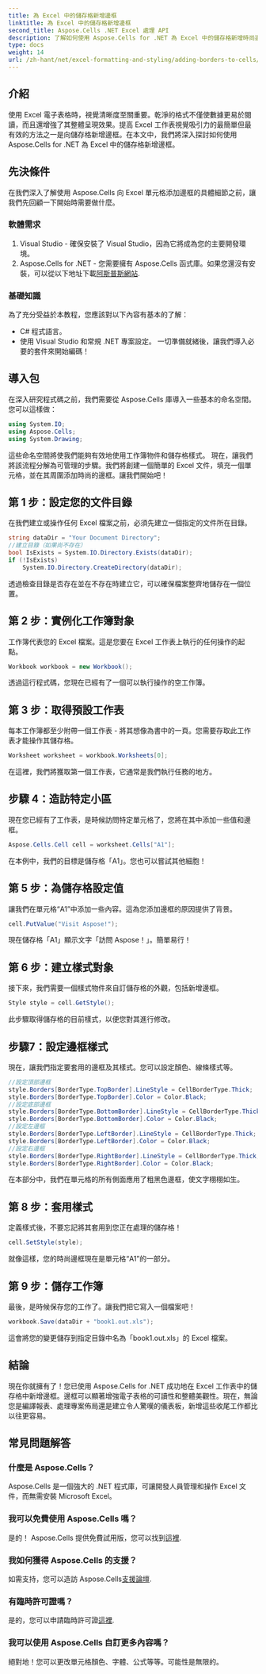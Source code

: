 ```yaml
---
title: 為 Excel 中的儲存格新增邊框
linktitle: 為 Excel 中的儲存格新增邊框
second_title: Aspose.Cells .NET Excel 處理 API
description: 了解如何使用 Aspose.Cells for .NET 為 Excel 中的儲存格新增時尚邊框。請按照此逐步指南獲得清晰且引人入勝的電子表格。
type: docs
weight: 14
url: /zh-hant/net/excel-formatting-and-styling/adding-borders-to-cells/
---
```

## 介紹
使用 Excel 電子表格時，視覺清晰度至關重要。乾淨的格式不僅使數據更易於閱讀，而且還增強了其整體呈現效果。提高 Excel 工作表視覺吸引力的最簡單但最有效的方法之一是向儲存格新增邊框。在本文中，我們將深入探討如何使用 Aspose.Cells for .NET 為 Excel 中的儲存格新增邊框。
## 先決條件
在我們深入了解使用 Aspose.Cells 向 Excel 單元格添加邊框的具體細節之前，讓我們先回顧一下開始時需要做什麼。
### 軟體需求
1. Visual Studio - 確保安裝了 Visual Studio，因為它將成為您的主要開發環境。
2.  Aspose.Cells for .NET - 您需要擁有 Aspose.Cells 函式庫。如果您還沒有安裝，可以從以下地址下載[阿斯普斯網站](https://releases.aspose.com/cells/net/).
### 基礎知識
為了充分受益於本教程，您應該對以下內容有基本的了解：
- C# 程式語言。
- 使用 Visual Studio 和常規 .NET 專案設定。
一切準備就緒後，讓我們導入必要的套件來開始編碼！
## 導入包
在深入研究程式碼之前，我們需要從 Aspose.Cells 庫導入一些基本的命名空間。您可以這樣做：
```csharp
using System.IO;
using Aspose.Cells;
using System.Drawing;
```
這些命名空間將使我們能夠有效地使用工作簿物件和儲存格樣式。 
現在，讓我們將該流程分解為可管理的步驟。我們將創建一個簡單的 Excel 文件，填充一個單元格，並在其周圍添加時尚的邊框。讓我們開始吧！
## 第 1 步：設定您的文件目錄
在我們建立或操作任何 Excel 檔案之前，必須先建立一個指定的文件所在目錄。 
```csharp
string dataDir = "Your Document Directory";
//建立目錄（如果尚不存在）
bool IsExists = System.IO.Directory.Exists(dataDir);
if (!IsExists)
    System.IO.Directory.CreateDirectory(dataDir);
```
透過檢查目錄是否存在並在不存在時建立它，可以確保檔案整齊地儲存在一個位置。
## 第 2 步：實例化工作簿對象
工作簿代表您的 Excel 檔案。這是您要在 Excel 工作表上執行的任何操作的起點。
```csharp
Workbook workbook = new Workbook();
```
透過這行程式碼，您現在已經有了一個可以執行操作的空工作簿。
## 第 3 步：取得預設工作表
每本工作簿都至少附帶一個工作表 - 將其想像為書中的一頁。您需要存取此工作表才能操作其儲存格。
```csharp
Worksheet worksheet = workbook.Worksheets[0];
```
在這裡，我們將獲取第一個工作表，它通常是我們執行任務的地方。
## 步驟 4：造訪特定小區
現在您已經有了工作表，是時候訪問特定單元格了，您將在其中添加一些值和邊框。
```csharp
Aspose.Cells.Cell cell = worksheet.Cells["A1"];
```
在本例中，我們的目標是儲存格「A1」。您也可以嘗試其他細胞！
## 第 5 步：為儲存格設定值
讓我們在單元格“A1”中添加一些內容。這為您添加邊框的原因提供了背景。
```csharp
cell.PutValue("Visit Aspose!");
```
現在儲存格「A1」顯示文字「訪問 Aspose！」。簡單易行！
## 第 6 步：建立樣式對象 
接下來，我們需要一個樣式物件來自訂儲存格的外觀，包括新增邊框。
```csharp
Style style = cell.GetStyle();
```
此步驟取得儲存格的目前樣式，以便您對其進行修改。
## 步驟7：設定邊框樣式
現在，讓我們指定要套用的邊框及其樣式。您可以設定顏色、線條樣式等。
```csharp
//設定頂部邊框
style.Borders[BorderType.TopBorder].LineStyle = CellBorderType.Thick;
style.Borders[BorderType.TopBorder].Color = Color.Black;
//設定底部邊框
style.Borders[BorderType.BottomBorder].LineStyle = CellBorderType.Thick;
style.Borders[BorderType.BottomBorder].Color = Color.Black;
//設定左邊框
style.Borders[BorderType.LeftBorder].LineStyle = CellBorderType.Thick;
style.Borders[BorderType.LeftBorder].Color = Color.Black;
//設定右邊框
style.Borders[BorderType.RightBorder].LineStyle = CellBorderType.Thick;
style.Borders[BorderType.RightBorder].Color = Color.Black;
```
在本部分中，我們在單元格的所有側面應用了粗黑色邊框，使文字栩栩如生。
## 第 8 步：套用樣式
定義樣式後，不要忘記將其套用到您正在處理的儲存格！
```csharp
cell.SetStyle(style);
```
就像這樣，您的時尚邊框現在是單元格“A1”的一部分。
## 第 9 步：儲存工作簿
最後，是時候保存您的工作了。讓我們把它寫入一個檔案吧！
```csharp
workbook.Save(dataDir + "book1.out.xls");
```
這會將您的變更儲存到指定目錄中名為「book1.out.xls」的 Excel 檔案。
## 結論
現在你就擁有了！您已使用 Aspose.Cells for .NET 成功地在 Excel 工作表中的儲存格中新增邊框。邊框可以顯著增強電子表格的可讀性和整體美觀性。現在，無論您是編譯報表、處理專案佈局還是建立令人驚嘆的儀表板，新增這些收尾工作都比以往更容易。
## 常見問題解答
### 什麼是 Aspose.Cells？
Aspose.Cells 是一個強大的 .NET 程式庫，可讓開發人員管理和操作 Excel 文件，而無需安裝 Microsoft Excel。
### 我可以免費使用 Aspose.Cells 嗎？
是的！ Aspose.Cells 提供免費試用版，您可以找到[這裡](https://releases.aspose.com/).
### 我如何獲得 Aspose.Cells 的支援？
如需支持，您可以造訪 Aspose.Cells[支援論壇](https://forum.aspose.com/c/cells/9).
### 有臨時許可證嗎？
是的，您可以申請臨時許可證[這裡](https://purchase.aspose.com/temporary-license/).
### 我可以使用 Aspose.Cells 自訂更多內容嗎？
絕對地！您可以更改單元格顏色、字體、公式等等。可能性是無限的。